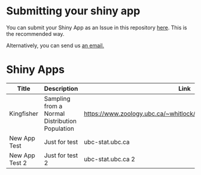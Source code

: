 # Submitting your shiny app

You can submit your Shiny App as an Issue in this repository [here](https://github.com/UBC-STAT/shiny-apps/issues/new/choose). This is the recommended way.

Alternatively, you can send us <a href="mailto:asda@mail.com?subject=Shiny+App+Submission&body=-+AUTHORS:%0A-+TITLE:%0A-+MAIN+TOPIC:%0A-+DESCRIPTION:+*[a+sentence+or+two+describing+the+app]*%0A-+LINK+TO+DEPLOYED+APP:%0A%0AThe%20following%20information%20is%20optional:%0A
%0A-%20LINK%20TO%20REPOSITORY:%20*for%20collaboration%20purposes%20app%20should%20be%20in%20its%20own%20repository]*%0A
-%20LEVEL%20OF%20DEPLOYEMENT:%20*under%20development,%20beta%20version,%20ready%20for%20use]*%0A-%20LICENSE:%20*[see%20some%20licenses%20examples%20[here]https://creativecommons.org/about/cclicenses/)]*%0A-%20E-MAIL%20ADDRESS:%0A-%20COURSES%20FOR%20USE:%0A
-%20PREREQUISITES:%0A-%20LEARNING%20OBJECTIVES:%20%0A
-%20ACCOMPANYING%20ACTIVITY:%20_[is%20there%20an%20activity%20related%20to%20the%20app?]_%0A-%20ADDITIONAL%20COMMENTS:%20%0A">an email.</a>







# Shiny Apps

Title | Description | Link | Tag | License | Author(s) 
------|-------------|------|-----|---------|-----------
Kingfisher  | Sampling from a Normal Distribution Population | https://www.zoology.ubc.ca/~whitlock/Kingfisher/SamplingNormal.htm | Sampling Distribution | Creative Commons Zero | Whitlock M. et al
New App Test | Just for test | ubc-stat.ubc.ca | Test | CC Test | Tester
New App Test 2 | Just for test 2 | ubc-stat.ubc.ca 2 | Test | CC Test | Tester
